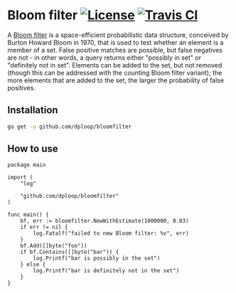 # Bloom filter [![License](https://img.shields.io/badge/license-BSD%202--Clause-green.svg)](https://opensource.org/licenses/BSD-2-Clause) [![Travis CI](https://api.travis-ci.org/dploop/bloomfilter.svg?branch=master)](https://travis-ci.org/dploop/bloomfilter)

A [Bloom filter](https://en.wikipedia.org/wiki/Bloom_filter) is a space-efficient
probabilistic data structure, conceived by Burton Howard Bloom in 1970, that is
used to test whether an element is a member of a set. False positive matches are
possible, but false negatives are not - in other words, a query returns either
"possibly in set" or "definitely not in set". Elements can be added to the set, but
not removed (though this can be addressed with the counting Bloom filter variant);
the more elements that are added to the set, the larger the probability of false positives.

## Installation

```bash
go get -u github.com/dploop/bloomfilter
```

## How to use

```golang
package main

import (
	"log"

	"github.com/dploop/bloomfilter"
)

func main() {
	bf, err := bloomfilter.NewWithEstimate(1000000, 0.03)
	if err != nil {
		log.Fatalf("failed to new Bloom filter: %v", err)
	}
	bf.Add([]byte("foo"))
	if bf.Contains([]byte("bar")) {
		log.Printf("bar is possibly in the set")
	} else {
		log.Printf("bar is definitely not in the set")
	}
}
```
